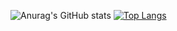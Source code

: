 ![Anurag's GitHub stats](https://github-readme-stats.vercel.app/api?username=Synterragen&show_icons=true&theme=radical)
[![Top Langs](https://github-readme-stats.vercel.app/api/top-langs/?username=Synterragen&langs_count=8)](https://github.com/anuraghazra/github-readme-stats)
